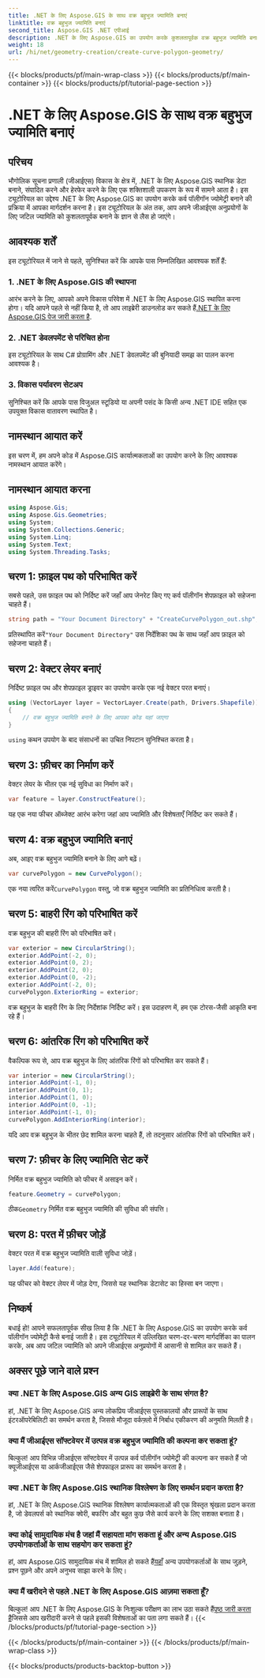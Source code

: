 ```yaml
---
title: .NET के लिए Aspose.GIS के साथ वक्र बहुभुज ज्यामिति बनाएं
linktitle: वक्र बहुभुज ज्यामिति बनाएं
second_title: Aspose.GIS .NET एपीआई
description: .NET के लिए Aspose.GIS का उपयोग करके कुशलतापूर्वक वक्र बहुभुज ज्यामिति बनाना सीखें। अपने जीआईएस अनुप्रयोगों में सहजता के लिए हमारी चरण-दर-चरण मार्गदर्शिका का पालन करें।
weight: 18
url: /hi/net/geometry-creation/create-curve-polygon-geometry/
---
```


{{< blocks/products/pf/main-wrap-class >}}
{{< blocks/products/pf/main-container >}}
{{< blocks/products/pf/tutorial-page-section >}}

# .NET के लिए Aspose.GIS के साथ वक्र बहुभुज ज्यामिति बनाएं

## परिचय
भौगोलिक सूचना प्रणाली (जीआईएस) विकास के क्षेत्र में, .NET के लिए Aspose.GIS स्थानिक डेटा बनाने, संपादित करने और हेरफेर करने के लिए एक शक्तिशाली उपकरण के रूप में सामने आता है। इस ट्यूटोरियल का उद्देश्य .NET के लिए Aspose.GIS का उपयोग करके कर्व पॉलीगॉन ज्योमेट्री बनाने की प्रक्रिया में आपका मार्गदर्शन करना है। इस ट्यूटोरियल के अंत तक, आप अपने जीआईएस अनुप्रयोगों के लिए जटिल ज्यामिति को कुशलतापूर्वक बनाने के ज्ञान से लैस हो जाएंगे।
## आवश्यक शर्तें
इस ट्यूटोरियल में जाने से पहले, सुनिश्चित करें कि आपके पास निम्नलिखित आवश्यक शर्तें हैं:
### 1. .NET के लिए Aspose.GIS की स्थापना
 आरंभ करने के लिए, आपको अपने विकास परिवेश में .NET के लिए Aspose.GIS स्थापित करना होगा। यदि आपने पहले से नहीं किया है, तो आप लाइब्रेरी डाउनलोड कर सकते हैं[.NET के लिए Aspose.GIS पेज जारी करता है](https://releases.aspose.com/gis/net/).
### 2. .NET डेवलपमेंट से परिचित होना
इस ट्यूटोरियल के साथ C# प्रोग्रामिंग और .NET डेवलपमेंट की बुनियादी समझ का पालन करना आवश्यक है।
### 3. विकास पर्यावरण सेटअप
सुनिश्चित करें कि आपके पास विजुअल स्टूडियो या अपनी पसंद के किसी अन्य .NET IDE सहित एक उपयुक्त विकास वातावरण स्थापित है।

## नामस्थान आयात करें
इस चरण में, हम अपने कोड में Aspose.GIS कार्यात्मकताओं का उपयोग करने के लिए आवश्यक नामस्थान आयात करेंगे।
## नामस्थान आयात करना
```csharp
using Aspose.Gis;
using Aspose.Gis.Geometries;
using System;
using System.Collections.Generic;
using System.Linq;
using System.Text;
using System.Threading.Tasks;
```

## चरण 1: फ़ाइल पथ को परिभाषित करें
सबसे पहले, उस फ़ाइल पथ को निर्दिष्ट करें जहाँ आप जेनरेट किए गए कर्व पॉलीगॉन शेपफ़ाइल को सहेजना चाहते हैं।
```csharp
string path = "Your Document Directory" + "CreateCurvePolygon_out.shp";
```
 प्रतिस्थापित करें`"Your Document Directory"` उस निर्देशिका पथ के साथ जहाँ आप फ़ाइल को सहेजना चाहते हैं।
## चरण 2: वेक्टर लेयर बनाएं
निर्दिष्ट फ़ाइल पथ और शेपफ़ाइल ड्राइवर का उपयोग करके एक नई वेक्टर परत बनाएं।
```csharp
using (VectorLayer layer = VectorLayer.Create(path, Drivers.Shapefile))
{
    // वक्र बहुभुज ज्यामिति बनाने के लिए आपका कोड यहां जाएगा
}
```
`using` कथन उपयोग के बाद संसाधनों का उचित निपटान सुनिश्चित करता है।
## चरण 3: फ़ीचर का निर्माण करें
वेक्टर लेयर के भीतर एक नई सुविधा का निर्माण करें।
```csharp
var feature = layer.ConstructFeature();
```
यह एक नया फीचर ऑब्जेक्ट आरंभ करेगा जहां आप ज्यामिति और विशेषताएँ निर्दिष्ट कर सकते हैं।
## चरण 4: वक्र बहुभुज ज्यामिति बनाएं
अब, आइए वक्र बहुभुज ज्यामिति बनाने के लिए आगे बढ़ें।
```csharp
var curvePolygon = new CurvePolygon();
```
 एक नया त्वरित करें`CurvePolygon` वस्तु, जो वक्र बहुभुज ज्यामिति का प्रतिनिधित्व करती है।
## चरण 5: बाहरी रिंग को परिभाषित करें
वक्र बहुभुज की बाहरी रिंग को परिभाषित करें।
```csharp
var exterior = new CircularString();
exterior.AddPoint(-2, 0);
exterior.AddPoint(0, 2);
exterior.AddPoint(2, 0);
exterior.AddPoint(0, -2);
exterior.AddPoint(-2, 0);
curvePolygon.ExteriorRing = exterior;
```
वक्र बहुभुज के बाहरी रिंग के लिए निर्देशांक निर्दिष्ट करें। इस उदाहरण में, हम एक टोरस-जैसी आकृति बना रहे हैं।
## चरण 6: आंतरिक रिंग को परिभाषित करें
वैकल्पिक रूप से, आप वक्र बहुभुज के लिए आंतरिक रिंगों को परिभाषित कर सकते हैं।
```csharp
var interior = new CircularString();
interior.AddPoint(-1, 0);
interior.AddPoint(0, 1);
interior.AddPoint(1, 0);
interior.AddPoint(0, -1);
interior.AddPoint(-1, 0);
curvePolygon.AddInteriorRing(interior);
```
यदि आप वक्र बहुभुज के भीतर छेद शामिल करना चाहते हैं, तो तदनुसार आंतरिक रिंगों को परिभाषित करें।
## चरण 7: फ़ीचर के लिए ज्यामिति सेट करें
निर्मित वक्र बहुभुज ज्यामिति को फीचर में असाइन करें।
```csharp
feature.Geometry = curvePolygon;
```
 ठीक`Geometry` निर्मित वक्र बहुभुज ज्यामिति की सुविधा की संपत्ति।
## चरण 8: परत में फ़ीचर जोड़ें
वेक्टर परत में वक्र बहुभुज ज्यामिति वाली सुविधा जोड़ें।
```csharp
layer.Add(feature);
```
यह फीचर को वेक्टर लेयर में जोड़ देगा, जिससे यह स्थानिक डेटासेट का हिस्सा बन जाएगा।

## निष्कर्ष
बधाई हो! आपने सफलतापूर्वक सीख लिया है कि .NET के लिए Aspose.GIS का उपयोग करके कर्व पॉलीगॉन ज्योमेट्री कैसे बनाई जाती है। इस ट्यूटोरियल में उल्लिखित चरण-दर-चरण मार्गदर्शिका का पालन करके, अब आप जटिल ज्यामिति को अपने जीआईएस अनुप्रयोगों में आसानी से शामिल कर सकते हैं।
## अक्सर पूछे जाने वाले प्रश्न
### क्या .NET के लिए Aspose.GIS अन्य GIS लाइब्रेरी के साथ संगत है?
हां, .NET के लिए Aspose.GIS अन्य लोकप्रिय जीआईएस पुस्तकालयों और प्रारूपों के साथ इंटरऑपरेबिलिटी का समर्थन करता है, जिससे मौजूदा वर्कफ़्लो में निर्बाध एकीकरण की अनुमति मिलती है।
### क्या मैं जीआईएस सॉफ्टवेयर में उत्पन्न वक्र बहुभुज ज्यामिति की कल्पना कर सकता हूं?
बिल्कुल! आप विभिन्न जीआईएस सॉफ्टवेयर में उत्पन्न कर्व पॉलीगॉन ज्योमेट्री की कल्पना कर सकते हैं जो क्यूजीआईएस या आर्कजीआईएस जैसे शेपफाइल प्रारूप का समर्थन करता है।
### क्या .NET के लिए Aspose.GIS स्थानिक विश्लेषण के लिए समर्थन प्रदान करता है?
हां, .NET के लिए Aspose.GIS स्थानिक विश्लेषण कार्यात्मकताओं की एक विस्तृत श्रृंखला प्रदान करता है, जो डेवलपर्स को स्थानिक क्वेरी, बफरिंग और बहुत कुछ जैसे कार्य करने के लिए सशक्त बनाता है।
### क्या कोई सामुदायिक मंच है जहां मैं सहायता मांग सकता हूं और अन्य Aspose.GIS उपयोगकर्ताओं के साथ सहयोग कर सकता हूं?
 हां, आप Aspose.GIS सामुदायिक मंच में शामिल हो सकते हैं[यहाँ](https://forum.aspose.com/c/gis/33) अन्य उपयोगकर्ताओं के साथ जुड़ने, प्रश्न पूछने और अपने अनुभव साझा करने के लिए।
### क्या मैं खरीदने से पहले .NET के लिए Aspose.GIS आज़मा सकता हूँ?
 बिल्कुल! आप .NET के लिए Aspose.GIS के निःशुल्क परीक्षण का लाभ उठा सकते हैं[पृष्ठ जारी करता है](https://releases.aspose.com/)जिससे आप खरीदारी करने से पहले इसकी विशेषताओं का पता लगा सकते हैं।
{{< /blocks/products/pf/tutorial-page-section >}}

{{< /blocks/products/pf/main-container >}}
{{< /blocks/products/pf/main-wrap-class >}}

{{< blocks/products/products-backtop-button >}}

